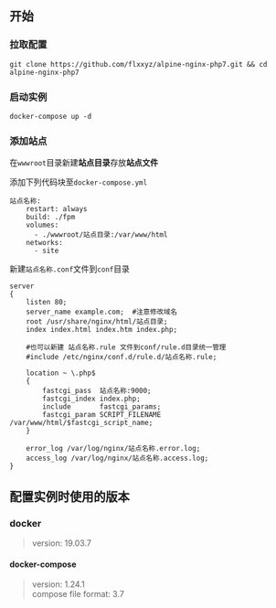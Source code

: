 ## 开始
### 拉取配置
```
git clone https://github.com/flxxyz/alpine-nginx-php7.git && cd alpine-nginx-php7
```

### 启动实例
```
docker-compose up -d
```

### 添加站点
在`wwwroot`目录新建**站点目录**存放**站点文件**

添加下列代码块至`docker-compose.yml`
```
站点名称:
    restart: always
    build: ./fpm
    volumes:
      - ./wwwroot/站点目录:/var/www/html
    networks:
      - site
```

新建`站点名称.conf`文件到`conf`目录
```
server
{
    listen 80;
    server_name example.com;  #注意修改域名
    root /usr/share/nginx/html/站点目录;
    index index.html index.htm index.php;

    #也可以新建 站点名称.rule 文件到conf/rule.d目录统一管理
    #include /etc/nginx/conf.d/rule.d/站点名称.rule;

    location ~ \.php$
    {
        fastcgi_pass  站点名称:9000;
        fastcgi_index index.php;
        include       fastcgi_params;
        fastcgi_param SCRIPT_FILENAME /var/www/html/$fastcgi_script_name;
    }
           
    error_log /var/log/nginx/站点名称.error.log;
    access_log /var/log/nginx/站点名称.access.log;
}
```

## 配置实例时使用的版本
### docker
> version: 19.03.7

#### docker-compose
> version: 1.24.1  
> compose file format: 3.7

